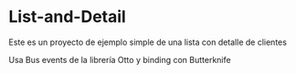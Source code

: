 # List-and-Detail
Este es un proyecto de ejemplo simple de una lista con detalle de clientes

Usa Bus events de la librería Otto y binding con Butterknife
